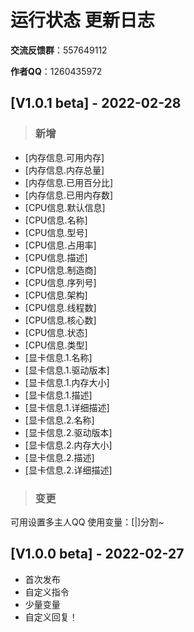 # 运行状态 更新日志

**交流反馈群**：557649112

**作者QQ**：1260435972

## [V1.0.1 beta] - 2022-02-28
> ### 新增

- [内存信息.可用内存]
- [内存信息.内存总量]
- [内存信息.已用百分比]
- [内存信息.已用内存数]
- [CPU信息.默认信息]
- [CPU信息.名称]
- [CPU信息.型号]
- [CPU信息.占用率]
- [CPU信息.描述]
- [CPU信息.制造商]
- [CPU信息.序列号]
- [CPU信息.架构]
- [CPU信息.线程数]
- [CPU信息.核心数]
- [CPU信息.状态]
- [CPU信息.类型]
- [显卡信息.1.名称]
- [显卡信息.1.驱动版本]
- [显卡信息.1.内存大小]
- [显卡信息.1.描述]
- [显卡信息.1.详细描述]
- [显卡信息.2.名称]
- [显卡信息.2.驱动版本]
- [显卡信息.2.内存大小]
- [显卡信息.2.描述]
- [显卡信息.2.详细描述]


> ### 变更

可用设置多主人QQ 使用变量：[|]分割~

## [V1.0.0 beta] - 2022-02-27

- 首次发布
- 自定义指令
- 少量变量
- 自定义回复！


